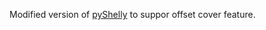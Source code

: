 Modified version of [pyShelly](https://github.com/StyraHem/pyShelly) to suppor offset cover feature.